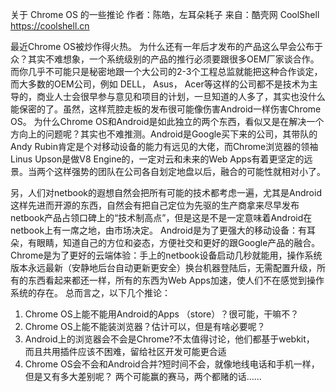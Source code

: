 关于 Chrome OS 的一些推论
作者：陈皓，左耳朵耗子
来自：酷壳网 CoolShell https://coolshell.cn

最近Chrome OS被炒作得火热。
为什么还有一年后才发布的产品这么早会公布于众？其实不难想象，一个系统级别的产品的推行必须要跟很多OEM厂家谈合作。而你几乎不可能只是秘密地跟一个大公司的2-3个工程总监就能把这种合作谈定，而大多数的OEM公司，例如 DELL， Asus， Acer等这样的公司都不是技术为主导的，商业人士会很早参与意见和项目的计划，一旦知道的人多了，其实也没什么能保密的了。虽然，这样荒腔走板的发布很可能像伤害Android一样伤害Chrome OS。
为什么Chrome OS和Android是如此独立的两个东西，看似又是在解决一个方向上的问题呢？其实也不难推测。Android是Google买下来的公司，其带队的Andy Rubin肯定是个对移动设备的能力有远见的大佬，而Chrome浏览器的领袖 Linus Upson是做V8 Engine的，一定对云和未来的Web Apps有着更坚定的远景。当两个这样强势的团队在公司各自划定地盘以后，融合的可能性就相对小了。

另，人们对netbook的遐想自然会把所有可能的技术都考虑一遍，尤其是Android这样先进而开源的东西，自然会有把自己定位为先驱的生产商拿来尽早发布netbook产品占领口碑上的“技术制高点”，但是这是不是一定意味着Android在netbook上有一席之地，由市场决定。
Android是为了更强大的移动设备：有耳朵，有眼睛，知道自己的方位和姿态，方便社交和更好的跟Google产品的融合。 Chrome是为了更好的云端体验：手上的netbook设备启动几秒就能用，操作系统版本永远最新（安静地后台自动更新更安全）换台机器登陆后，无需配置升级，所有的东西看起来都还一样，所有的东西为Web Apps加速，使人们不在感觉到操作系统的存在。
总而言之，以下几个推论：
1. Chrome OS上能不能用Android的Apps （store）？很可能，干嘛不？
2. Chrome OS上能不能装浏览器？估计可以，但是有啥必要呢？
3. Android上的浏览器会不会是Chrome?不太值得讨论，他们都基于webkit， 而且共用插件应该不困难，留给社区开发可能更合适
4. Chrome OS会不会和Android合并?短时间不会，就像地线电话和手机一样，但是又有多大差别呢？
两个可能赢的赛马，两个都赌的话……